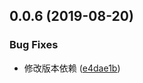 ## 0.0.6 (2019-08-20)


### Bug Fixes

* 修改版本依赖 ([e4dae1b](https://github.com/nu-system/react-button/commit/e4dae1b))



